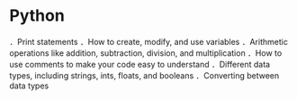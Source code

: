 # Python
．Print statements
．How to create, modify, and use variables
．Arithmetic operations like addition, subtraction, division, and multiplication
．How to use comments to make your code easy to understand
．Different data types, including strings, ints, floats, and booleans
．Converting between data types
